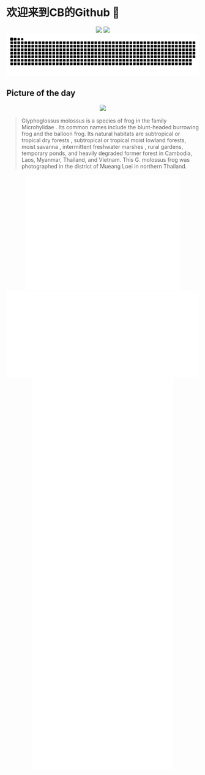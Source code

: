 
# 欢迎来到CB的Github 👋

<div align="center">
  <img height="137px" src="https://github-readme-stats.vercel.app/api?username=SuperCB&show_icons=true&theme=radical" />
  <img height="137px" src="https://github-readme-stats.vercel.app/api/top-langs/?username=SuperCB&hide_title=true&hide_border=true&layout=compact&langs_count=6&text_color=000&icon_color=fff" />
</div>


<div align="center">
    <img src="./contribution-snake/github-contribution-grid-snake.svg" />
</div>



## Picture of the day
<div align="center">
  <img width=400px src="https://upload.wikimedia.org/wikipedia/commons/thumb/0/0e/Glyphoglossus_molossus%2C_Blunt-headed_burrowing_frog_-_Mueang_Loei_District%2C_Loei_Province_%2847097003944%29.jpg/600px-Glyphoglossus_molossus%2C_Blunt-headed_burrowing_frog_-_Mueang_Loei_District%2C_Loei_Province_%2847097003944%29.jpg" />
</div>

>Glyphoglossus molossus  is a species of  frog  in the family  Microhylidae . Its common names include the blunt-headed burrowing frog and the balloon frog. Its natural  habitats  are subtropical or tropical dry  forests , subtropical or tropical moist lowland forests, moist  savanna , intermittent freshwater  marshes , rural gardens, temporary ponds, and heavily degraded former forest in Cambodia, Laos, Myanmar, Thailand, and Vietnam. This  G. molossus  frog was photographed in the district of  Mueang Loei  in northern Thailand.



<div align="center">
  <img height="300px" src="base_metrics.svg" />
  <img  src="metrics.plugin.calendar.full.svg" />
</div>


<div align="center">
  <img  src="plugin_metrics.svg" /> 
</div>
